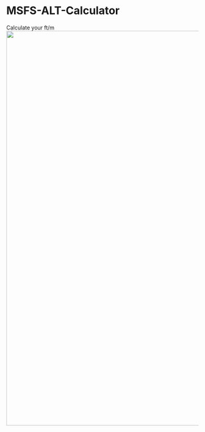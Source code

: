 # MSFS-ALT-Calculator
Calculate your ft/m
<img width="1032" src="https://user-images.githubusercontent.com/56195623/145291891-fbc236fb-1fe9-4335-930c-67f68b49bb16.png">
